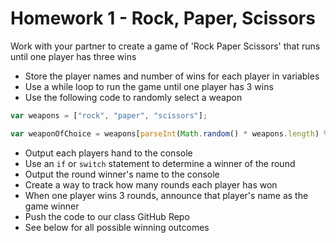 # Homework 1 - Rock, Paper, Scissors

Work with your partner to create a game of 'Rock Paper Scissors' that runs until one player has three wins

* Store the player names and number of wins for each player in variables
* Use a while loop to run the game until one player has 3 wins
* Use the following code to randomly select a weapon

```javascript
var weapons = ["rock", "paper", "scissors"];

var weaponOfChoice = weapons[parseInt(Math.random() * weapons.length) % 3];
```

* Output each players hand to the console
* Use an `if` or `switch` statement to determine a winner of the round
* Output the round winner's name to the console
* Create a way to track how many rounds each player has won
* When one player wins 3 rounds, announce that player's name as the game winner
* Push the code to our class GitHub Repo
* See below for all possible winning outcomes
